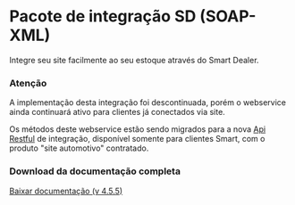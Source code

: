 # Pacote de integração SD (SOAP-XML)
Integre seu site facilmente ao seu estoque através do Smart Dealer.

### Atenção

A implementação desta integração foi descontinuada, porém o webservice ainda continuará ativo para clientes já conectados via site.

Os métodos deste webservice estão sendo migrados para a nova [Api Restful](https://github.com/smartdealer/sdapi) de integração, disponível somente para clientes Smart, com o produto "site automotivo" contratado.

### Download da documentação completa

[Baixar documentação (v 4.5.5)](https://github.com/smartdealer/sdpack/blob/master/docs/%5BSDS%5D%20Manual%20de%20Integra%C3%A7%C3%A3o%20-%20Smart%20Dealer%20Webservice%20v4.6.pdf)
